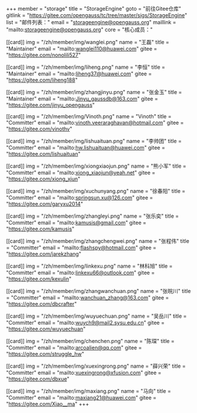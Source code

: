﻿+++
member = "storage"
title = "StorageEngine"
goto = "前往Gitee仓库"
gitlink = "https://gitee.com/opengauss/tc/tree/master/sigs/StorageEngine"
list = "邮件列表："
email = "storageengine@opengauss.org"
maillink = "mailto:storageengine@opengauss.org"
core = "核心成员："


[[card]]
img = "/zh/member/img/wanglei.png"
name = "王磊"
title = "Maintainer"
email = "mailto:wanglei110@huawei.com"
gitee = "https://gitee.com/nonolili527"

[[card]]
img = "/zh/member/img/liheng.png"
name = "李恒"
title = "Maintainer"
email = "mailto:liheng37@huawei.com"
gitee = "https://gitee.com/liheng188"

[[card]]
img = "/zh/member/img/zhangjinyu.png"
name = "张金玉"
title = "Maintainer"
email = "mailto:Jinyu_gaussdb@163.com"
gitee = "https://gitee.com/jinyu_opengauss"

[[card]]
img = "/zh/member/img/Vinoth.png"
name = "Vinoth"
title = "Committer"
email = "mailto:vinoth.veeraraghavan@hotmail.com"
gitee = "https://gitee.com/vinothv"

[[card]]
img = "/zh/member/img/lishuaituan.png"
name = "李帅团"
title = "Committer"
email = "mailto:hw.lishuaituan@huawei.com"
gitee = "https://gitee.com/lishuaituan"

[[card]]
img = "/zh/member/img/xiongxiaojun.png"
name = "熊小军"
title = "Committer"
email = "mailto:xiong_xiaojun@yeah.net"
gitee = "https://gitee.com/xiong_xjun"

[[card]]
img = "/zh/member/img/xuchunyang.png"
name = "徐春阳"
title = "Committer"
email = "mailto:springsun.xu@126.com"
gitee = "https://gitee.com/garyxu2014"

[[card]]
img = "/zh/member/img/zhangleyi.png"
name = "张乐奕"
title = "Committer"
email = "mailto:kamusis@gmail.com"
gitee = "https://gitee.com/kamusis"

[[card]]
img = "/zh/member/img/zhangchengwei.png"
name = "张程伟"
title = "Committer"
email = "mailto:flashspy@hotmail.com"
gitee = "https://gitee.com/jarekzhang"

[[card]]
img = "/zh/member/img/linkexu.png"
name = "林科旭"
title = "Committer"
email = "mailto:linkexu66@outlook.com"
gitee = "https://gitee.com/kexulin"

[[card]]
img = "/zh/member/img/zhangwanchuan.png"
name = "张皖川"
title = "Committer"
email = "mailto:wanchuan_zhang@163.com"
gitee = "https://gitee.com/dbcrafter"

[[card]]
img = "/zh/member/img/wuyuechuan.png"
name = "吴岳川"
title = "Committer"
email = "mailto:wuych9@mail2.sysu.edu.cn"
gitee = "https://gitee.com/wuyuechuan"

[[card]]
img = "/zh/member/img/chenchen.png"
name = "陈琛"
title = "Committer"
email = "mailto:arcoalien@qq.com"
gitee = "https://gitee.com/struggle_hw"

[[card]]
img = "/zh/member/img/xuexingrong.png"
name = "薛兴荣"
title = "Committer"
email = "mailto:xuexingrong@xfusion.com"
gitee = "https://gitee.com/dbxue"

[[card]]
img = "/zh/member/img/maxiang.png"
name = "马向"
title = "Committer"
email = "mailto:maxiang21@huawei.com"
gitee = "https://gitee.com/Xiao__ma"
+++